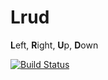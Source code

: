 # Lrud
**L**eft, **R**ight, **U**p, **D**own

[![Build Status](https://travis-ci.org/stuart-williams/lrud.svg?branch=master)](https://travis-ci.org/stuart-williams/lrud)
